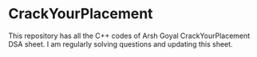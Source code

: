 # CrackYourPlacement

This repository has all the C++ codes of Arsh Goyal CrackYourPlacement DSA sheet. 
I am regularly solving questions and updating this sheet.

